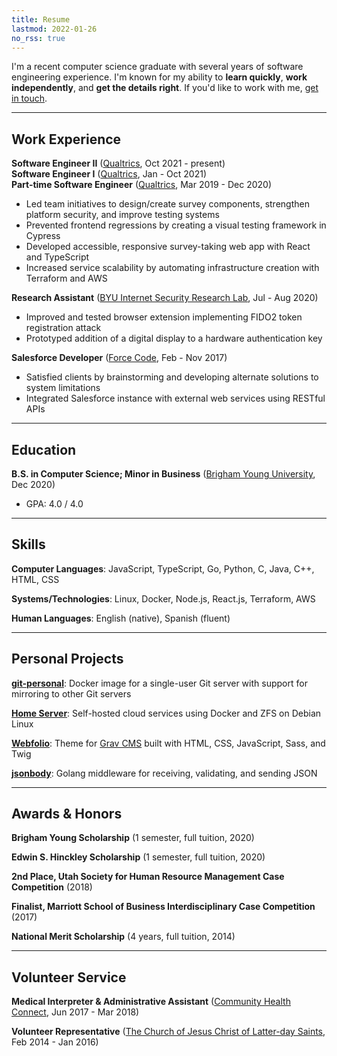 ```yaml
---
title: Resume
lastmod: 2022-01-26
no_rss: true
---
```


I'm a recent computer science graduate with several years of software engineering experience. I'm known for my ability to **learn quickly**, **work independently**, and **get the details right**. If you'd like to work with me, [get in touch](mailto:hi@jasoncarloscox.com).

---

## Work Experience

**Software Engineer II** ([Qualtrics](https://qualtrics.com), Oct 2021 - present)<br />
**Software Engineer I** ([Qualtrics](https://qualtrics.com), Jan - Oct 2021)<br />
**Part-time Software Engineer** ([Qualtrics](https://qualtrics.com), Mar 2019 - Dec 2020)

- Led team initiatives to design/create survey components, strengthen platform security, and improve testing systems
- Prevented frontend regressions by creating a visual testing framework in Cypress
- Developed accessible, responsive survey-taking web app with React and TypeScript
- Increased service scalability by automating infrastructure creation with Terraform and AWS

**Research Assistant** ([BYU Internet Security Research Lab](https://isrl.byu.edu), Jul - Aug 2020)

- Improved and tested browser extension implementing FIDO2 token registration attack
- Prototyped addition of a digital display to a hardware authentication key

**Salesforce Developer** ([Force Code](https://force-code.com), Feb - Nov 2017)

- Satisfied clients by brainstorming and developing alternate solutions to system limitations
- Integrated Salesforce instance with external web services using RESTful APIs

---

## Education

**B.S. in Computer Science; Minor in Business** ([Brigham Young University](https://byu.edu), Dec 2020)

- GPA: 4.0 / 4.0

---

## Skills

**Computer Languages**: JavaScript, TypeScript, Go, Python, C, Java, C++, HTML, CSS

**Systems/Technologies**: Linux, Docker, Node.js, React.js, Terraform, AWS

**Human Languages**: English (native), Spanish (fluent)

---

## Personal Projects

[**git-personal**](https://github.com/jasonccox/git-personal): Docker image for a single-user Git server with support for mirroring to other Git servers

[**Home Server**](/creations/home-server): Self-hosted cloud services using Docker and ZFS on Debian Linux

[**Webfolio**](https://github.com/jasonccox/grav-theme-webfolio): Theme for [Grav CMS](https://getgrav.org) built with HTML, CSS, JavaScript, Sass, and Twig

[**jsonbody**](https://github.com/jasonccox/jsonbody): Golang middleware for receiving, validating, and sending JSON

---

## Awards & Honors

**Brigham Young Scholarship** (1 semester, full tuition, 2020)

**Edwin S. Hinckley Scholarship** (1 semester, full tuition, 2020)

**2nd Place, Utah Society for Human Resource Management Case Competition** (2018)

**Finalist, Marriott School of Business Interdisciplinary Case Competition** (2017)

**National Merit Scholarship** (4 years, full tuition, 2014)

---

## Volunteer Service

**Medical Interpreter & Administrative Assistant** ([Community Health Connect](https://utahchc.org), Jun 2017 - Mar 2018)

**Volunteer Representative** ([The Church of Jesus Christ of Latter-day Saints](https://churchofjesuschrist.org), Feb 2014 - Jan 2016)

